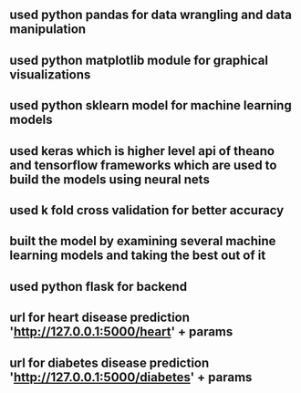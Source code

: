 ## used python pandas for data wrangling and data manipulation
## used python matplotlib module for graphical visualizations
## used python sklearn model for machine learning models
## used keras which is higher level api of theano and tensorflow frameworks which are used to build the models using neural nets
## used k fold cross validation for better accuracy
## built the model by examining several machine learning models and taking the best out of it
## used python flask for backend

## url for heart disease prediction 'http://127.0.0.1:5000/heart' + params
## url for diabetes disease prediction 'http://127.0.0.1:5000/diabetes' + params  

